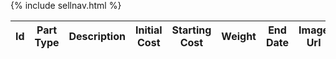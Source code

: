 <div id="title" style="margin-top: -50px">
{% include sellnav.html %}
</div>

<table id = "items">
    <thead>
      <tr>
        <th>Id</th>
        <th>Part Type</th>
        <th>Description</th>
        <th>Initial Cost</th>
        <th>Starting Cost</th>
        <th>Weight</th>
        <th>End Date</th>
        <th>Image Url</th>
        <th>Function</th>
      </tr>
    </thead>
    <tbody></tbody>
  </table>
  <!-- pass in url here, make a js variable, pls do this nathan 
            make buy -->

<script>
  const itemContainer = document.getElementById("items");
//   const options = {
//       method: 'GET', // *GET, POST, PUT, DELETE, etc.
//       mode: 'no-cors', // no-cors, *cors, same-origin
//       cache: 'default', // *default, no-cache, reload, force-cache, only-if-cached
//       credentials: 'omit', // include, *same-origin, omit
//       headers: {
//       'Content-Type': 'application/json'
//       // 'Content-Type': 'application/x-www-form-urlencoded',
//       },
//   };
  
    function listItems() {
    // fetch the API
    fetch("https://f1-backend.aadit.dev/api/item/", {method: "GET", mode: 'cors',cache: 'no-cache', credentials: 'include', headers: {'Content-Type': "application/json"}})
      // response is a RESTful "promise" on any successful fetch
      .then(response => {
        // check for response errors
        if (response.status !== 200) {
            const errorMsg = 'Database response error: ' + response.status;
            console.log(errorMsg);
            const tr = document.createElement("tr");
            const td = document.createElement("td");
            td.innerHTML = errorMsg;
            tr.appendChild(td);
            itemContainer.appendChild(tr);
            return;
        }
        // valid response will have json data
        response.json()
        .then(data => {
            for (const row of data) {

              const tr = document.createElement("tr");

              const id = document.createElement("td");
              const partType = document.createElement("td");
              const description = document.createElement("td");
              const initialCost = document.createElement("td");
              const currentCost = document.createElement("td");
              const weight = document.createElement("td");
              const endDate = document.createElement("td");
              const imageUrl = document.createElement("td");
              const button = document.createElement("button");

              id.innerHTML = row.id;
              partType.innerHTML = row.partType;
              description.innerHTML = row.description;
              initialCost.innerHTML = row.initialCost;
              currentCost.innerHTML = row.currentCost;
              weight.innerHTML = row.weight;
              endDate.innerHTML = row.endDate;
              imageUrl.innerHTML = row.imageUrl;
              button.innerHTML = "Delete";

              tr.appendChild(id);
              tr.appendChild(partType);
              tr.appendChild(description);
              tr.appendChild(initialCost);
              tr.appendChild(currentCost);
              tr.appendChild(weight);
              tr.appendChild(endDate);
              tr.appendChild(imageUrl);

              itemContainer.appendChild(tr);
            }
        })
    })
  }

  listItems();
</script>
